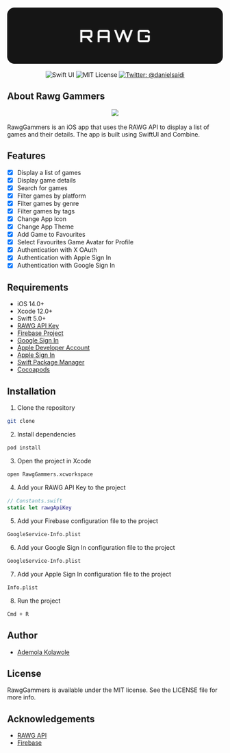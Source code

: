 <p align="center">
    <img src ="screenshots/RawgBanner.png" alt="Rawg Logo" title="Rawg" />
</p>

<p align="center">
    <img src="https://img.shields.io/badge/platform-SwiftUI-blue.svg" alt="Swift UI" title="Swift UI" />
    <img src="https://img.shields.io/github/license/demola234/rawg_gammers_ios" alt="MIT License" />
    <a href="https://twitter.com/ademoladi"><img src="https://img.shields.io/twitter/url?label=Twitter&style=social&url=https%3A%2F%2Ftwitter.com%2Fademoladi" alt="Twitter: @danielsaidi" title="Twitter: @ademoladi" /></a>

</p>

## About Rawg Gammers

<p align="center">
    <img src="https://github.com/danielsaidi/OnboardingKit/releases/download/8.0.0/Demo.gif" width=350 />
</p>

RawgGammers is an iOS app that uses the RAWG API to display a list of games and their details. The app is built using SwiftUI and Combine.

## Features

<!-- List of Features -->

- [x] Display a list of games
- [x] Display game details
- [x] Search for games
- [x] Filter games by platform
- [x] Filter games by genre
- [x] Filter games by tags
- [x] Change App Icon
- [x] Change App Theme
- [x] Add Game to Favourites
- [x] Select Favourites Game Avatar for Profile
- [x] Authentication with X OAuth
- [x] Authentication with Apple Sign In
- [x] Authentication with Google Sign In

## Requirements

- iOS 14.0+
- Xcode 12.0+
- Swift 5.0+
- [RAWG API Key](https://rawg.io/apidocs)
- [Firebase Project](https://console.firebase.google.com/)
- [Google Sign In](https://developers.google.com/identity/sign-in/ios/start)
- [Apple Developer Account](https://developer.apple.com/)
- [Apple Sign In](https://developer.apple.com/documentation/authenticationservices/implementing_user_authentication_with_sign_in_with_apple)
- [Swift Package Manager](https://swift.org/package-manager/)
- [Cocoapods](https://cocoapods.org/)

## Installation

1. Clone the repository

```bash
git clone
```

2. Install dependencies

```bash
pod install
```

3. Open the project in Xcode

```bash
open RawgGammers.xcworkspace
```

4. Add your RAWG API Key to the project

```swift
// Constants.swift
static let rawgApiKey
```

5. Add your Firebase configuration file to the project

```bash
GoogleService-Info.plist
```

6. Add your Google Sign In configuration file to the project

```bash
GoogleService-Info.plist
```

7. Add your Apple Sign In configuration file to the project

```bash
Info.plist
```

8. Run the project

```bash
Cmd + R
```

## Author

- [Ademola Kolawole](https://twitter.com/ademoladi)

## License

RawgGammers is available under the MIT license. See the LICENSE file for more info.

## Acknowledgements

- [RAWG API](https://rawg.io/apidocs)
- [Firebase](https://firebase.google.com/)

